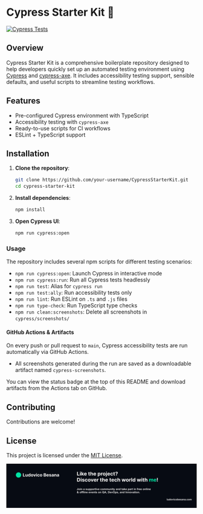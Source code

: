 
# Cypress Starter Kit 🌿

[![Cypress Tests](https://github.com/ludovicobesana/CypressStarterKit/actions/workflows/cypress.yml/badge.svg)](https://github.com/ludovicobesana/CypressStarterKit/actions/workflows/cypress.yml)

## Overview

Cypress Starter Kit is a comprehensive boilerplate repository designed to help developers quickly set up an automated testing environment using [Cypress](https://www.cypress.io/) and [cypress-axe](https://github.com/component-driven/cypress-axe). It includes accessibility testing support, sensible defaults, and useful scripts to streamline testing workflows.

## Features

- Pre-configured Cypress environment with TypeScript
- Accessibility testing with `cypress-axe`
- Ready-to-use scripts for CI workflows
- ESLint + TypeScript support

## Installation

1. **Clone the repository**:

   ```bash
   git clone https://github.com/your-username/CypressStarterKit.git
   cd cypress-starter-kit
   ```

2. **Install dependencies**:

   ```bash
   npm install
   ```

3. **Open Cypress UI**:

   ```bash
   npm run cypress:open
   ```


### Usage
The repository includes several npm scripts for different testing scenarios:

- `npm run cypress:open`: Launch Cypress in interactive mode
- `npm run cypress:run`: Run all Cypress tests headlessly
- `npm run test`: Alias for `cypress run`
- `npm run test:ally`: Run accessibility tests only
- `npm run lint`: Run ESLint on `.ts` and `.js` files
- `npm run type-check`: Run TypeScript type checks
- `npm run clean:screenshots`: Delete all screenshots in `cypress/screenshots/`

#### GitHub Actions & Artifacts

On every push or pull request to `main`, Cypress accessibility tests are run automatically via GitHub Actions.

- All screenshots generated during the run are saved as a downloadable artifact named `cypress-screenshots`.

You can view the status badge at the top of this README and download artifacts from the Actions tab on GitHub.

## Contributing

Contributions are welcome!

## License

This project is licensed under the [MIT License](LICENSE).

[![banner](https://raw.githubusercontent.com/ludovicobesana/ludovicobesana/d9298c688942172e06d44cc02d89719c6af31f49/images/banner.svg)](https://discord.gg/ubjFtMUv38)